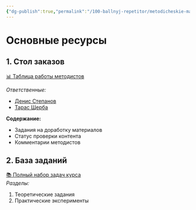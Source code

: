 ```yaml
---
{"dg-publish":true,"permalink":"/100-ballnyj-repetitor/metodicheskie-materialy/po-kursam/himiya-s-katej-metodicheskie-materialy/","tags":["#химия_с_катей","#методические_материалы"]}
---
```


# Основные ресурсы
## 1. Стол заказов
[📊 Таблица работы методистов](https://docs.google.com/spreadsheets/d/1aS3Ac-Z-sXT3P5DLhZdnfaW8-iLJmu1szS_8ljhQRh0/edit#gid=0)  

*Ответственные:*  
- [Денис Степанов](https://t.me/lfo_12)  
- [Тарас Щерба](https://t.me/traslesss)  

**Содержание:**
- Задания на доработку материалов  
- Статус проверки контента  
- Комментарии методистов  

## 2. База заданий  
[📚 Полный набор задач курса](https://docs.google.com/spreadsheets/d/1cHOaVCsAAe9xzXNnBYWLiqt2ASR2z8CGSwgZNc9yRw4/edit#gid=1772889161)  
*Разделы:*  
1. Теоретические задания  
2. Практические эксперименты 

